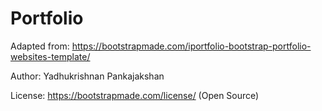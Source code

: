 <h1>Portfolio</h1>

Adapted from: https://bootstrapmade.com/iportfolio-bootstrap-portfolio-websites-template/ 

Author: Yadhukrishnan Pankajakshan 

License: https://bootstrapmade.com/license/ (Open Source) 